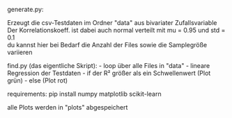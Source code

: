generate.py:

Erzeugt die csv-Testdaten im Ordner "data" aus bivariater Zufallsvariable 
Der Korrelationskoeff. ist dabei auch normal verteilt mit mu = 0.95 und std = 0.1  
du kannst hier bei Bedarf die Anzahl der Files sowie die Samplegröße variieren

find.py (das eigentliche Skript):
    - loop über alle Files in "data"
    - lineare Regression der Testdaten
    - if der R² größer als ein Schwellenwert (Plot grün)
    - else (Plot rot)
    
requirements:
pip install numpy matplotlib scikit-learn

alle Plots werden in "plots" abgespeichert